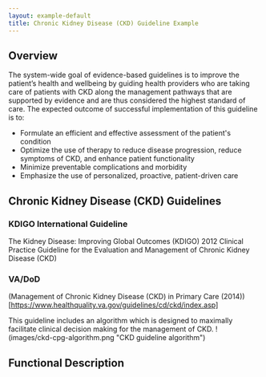 ```yaml
---
layout: example-default
title: Chronic Kidney Disease (CKD) Guideline Example
---
```


## Overview
The system-wide goal of evidence-based guidelines is to improve the patient’s health and wellbeing by guiding health providers who are taking care of patients
with CKD along the management pathways that are supported by evidence and are thus considered the highest standard of care. 
The expected outcome of successful implementation of this guideline is to:
* Formulate an efficient and effective assessment of the patient's condition
* Optimize the use of therapy to reduce disease progression, reduce symptoms of CKD, and
enhance patient functionality
* Minimize preventable complications and morbidity
* Emphasize the use of personalized, proactive, patient-driven care

## Chronic Kidney Disease (CKD) Guidelines
### KDIGO International Guideline
The Kidney Disease: Improving Global Outcomes (KDIGO) 2012 Clinical Practice Guideline for the Evaluation and Management of Chronic Kidney Disease (CKD) 


### VA/DoD 
(Management of Chronic Kidney Disease (CKD) in Primary Care (2014))[https://www.healthquality.va.gov/guidelines/cd/ckd/index.asp]

This guideline includes an algorithm which is designed to maximally facilitate clinical decision making for the
management of CKD. 
!(images/ckd-cpg-algorithm.png "CKD guideline algorithm")


## Functional Description
